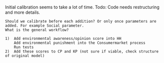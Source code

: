 Initial calibration seems to take a lot of time.
    Todo: Code needs restructuring and more details.

    Should we calibrate before each addition? Or only once parameters are added. For example Social parameter.
    What is the general workflow?

    1)  Add environmental awareness/opinion score into HH
        Add environmental punishment into the Consumermarket process
        Run tests
    2)  Add these scores to CP and KP (not sure if viable, check structure of original model)
